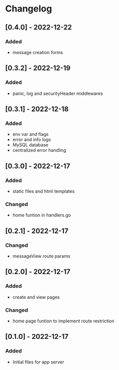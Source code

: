 # Changelog

## [0.4.0] - 2022-12-22

### Added

- message creation forms


## [0.3.2] - 2022-12-19

### Added

- panic, log and securityHeader middlewares

## [0.3.1] - 2022-12-18

### Added

- env var and flags
- error and info logs
- MySQL database
- centralized error handling

## [0.3.0] - 2022-12-17

### Added

- static files and html templates

### Changed

- home funtion in handlers.go

## [0.2.1] - 2022-12-17

### Changed

- messageView route params


## [0.2.0] - 2022-12-17

### Added

- create and view pages

### Changed

- home page funtion to implement route restriction


## [0.1.0] - 2022-12-17

### Added

- Initial files for app server